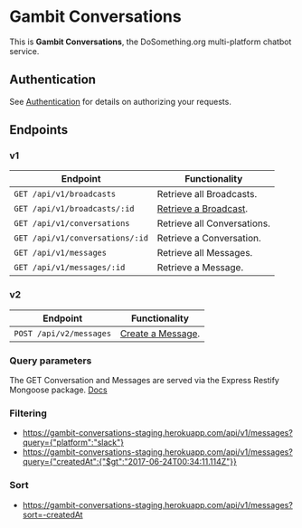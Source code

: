 # Gambit Conversations

This is __Gambit Conversations__, the DoSomething.org multi-platform chatbot service.

## Authentication
See [Authentication](authentication.md) for details on authorizing your requests.


## Endpoints

### v1

Endpoint | Functionality                                           
-------- | -------------
`GET /api/v1/broadcasts` | Retrieve all Broadcasts.
`GET /api/v1/broadcasts/:id` | [Retrieve a Broadcast](endpoints/broadcasts.md).
`GET /api/v1/conversations` | Retrieve all Conversations.
`GET /api/v1/conversations/:id` | Retrieve a Conversation.
`GET /api/v1/messages` | Retrieve all Messages.
`GET /api/v1/messages/:id` | Retrieve a Message.

### v2

Endpoint | Functionality                                           
-------- | -------------
`POST /api/v2/messages` | [Create a Message](endpoints/messages.md).

### Query parameters

The GET Conversation and Messages are served via the Express Restify Mongoose package. [Docs](https://florianholzapfel.github.io/express-restify-mongoose/)

### Filtering
* https://gambit-conversations-staging.herokuapp.com/api/v1/messages?query={"platform":"slack"}
* https://gambit-conversations-staging.herokuapp.com/api/v1/messages?query={"createdAt":{"$gt":"2017-06-24T00:34:11.114Z"}}

### Sort
* https://gambit-conversations-staging.herokuapp.com/api/v1/messages?sort=-createdAt
